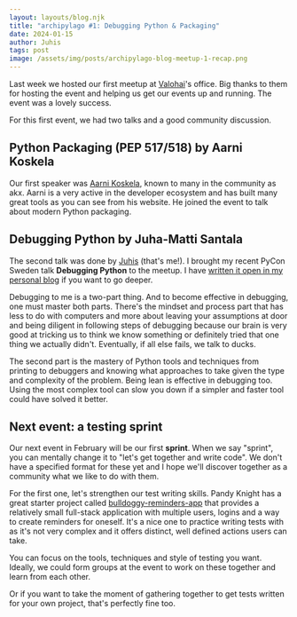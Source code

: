 ```yaml
---
layout: layouts/blog.njk
title: "archipylago #1: Debugging Python & Packaging"
date: 2024-01-15
author: Juhis
tags: post
image: /assets/img/posts/archipylago-blog-meetup-1-recap.png
---
```


Last week we hosted our first meetup at [Valohai](https://valohai.com)'s office. Big thanks to them for hosting the event and helping us get our events up and running. The event was a lovely success.

For this first event, we had two talks and a good community discussion.

## Python Packaging (PEP 517/518) by Aarni Koskela

Our first speaker was [Aarni Koskela](https://akx.github.io/), known to many in the community as akx. Aarni is a very active in the developer ecosystem and has built many great tools as you can see from his website. He joined the event to talk about modern Python packaging.


## Debugging Python by Juha-Matti Santala

The second talk was done by [Juhis](https://hamatti.org) (that's me!). I brought my recent PyCon Sweden talk **Debugging Python** to the meetup. I have [written it open in my personal blog](https://hamatti.org/posts/debugging-python/) if you want to go deeper.

Debugging to me is a two-part thing. And to become effective in debugging, one must master both parts. There's the mindset and process part that has less to do with computers and more about leaving your assumptions at door and being diligent in following steps of debugging because our brain is very good at tricking us to think we know something or definitely tried that one thing we actually didn't. Eventually, if all else fails, we talk to ducks.

The second part is the mastery of Python tools and techniques from printing to debuggers and knowing what approaches to take given the type and complexity of the problem. Being lean is effective in debugging too. Using the most complex tool can slow you down if a simpler and faster tool could have solved it better.

## Next event: a testing sprint

Our next event in February will be our first **sprint**. When we say "sprint", you can mentally change it to "let's get together and write code". We don't have a specified format for these yet and I hope we'll discover together as a community what we like to do with them.

For the first one, let's strengthen our test writing skills. Pandy Knight has a great starter project called [bulldoggy-reminders-app](https://github.com/AutomationPanda/bulldoggy-reminders-app) that provides a relatively small full-stack application with multiple users, logins and a way to create reminders for oneself. It's a nice one to practice writing tests with as it's not very complex and it offers distinct, well defined actions users can take.

You can focus on the tools, techniques and style of testing you want. Ideally, we could form groups at the event to work on these together and learn from each other.

Or if you want to take the moment of gathering together to get tests written for your own project, that's perfectly fine too.